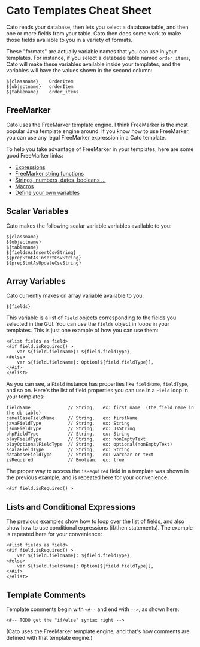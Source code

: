 Cato Templates Cheat Sheet
==========================

Cato reads your database, then lets you select a database table,
and then one or more fields from your table. Cato then does some
work to make those fields available to you in a variety of formats.

These "formats" are actually variable names that you can use in your
templates. For instance, if you select a database table named `order_items`,
Cato will make these variables available inside your templates, and
the variables will have the values shown in the second column:

    ${classname}    OrderItem
    ${objectname}   orderItem
    ${tablename}    order_items


FreeMarker
----------

Cato uses the FreeMarker template engine. I think FreeMarker is the most
popular Java template engine around. If you know how to use FreeMarker,
you can use any legal FreeMarker expression in a Cato template.

To help you take advantage of FreeMarker in your templates, here are some good
FreeMarker links:

* [Expressions](http://freemarker.org/docs/dgui_template_exp.html)
* [FreeMarker string functions](http://freemarker.org/docs/ref_builtins_string.html)
* [Strings, numbers, dates, booleans ...](http://freemarker.org/docs/ref_builtins.html)
* [Macros](http://freemarker.org/docs/dgui_misc_userdefdir.html)
* [Define your own variables](http://freemarker.org/docs/dgui_misc_var.html)
    

Scalar Variables
----------------

Cato makes the following scalar variable variables available to you:

    ${classname}
    ${objectname}
    ${tablename}
    ${fieldsAsInsertCsvString}
    ${prepStmtAsInsertCsvString}
    ${prepStmtAsUpdateCsvString}


Array Variables
---------------

Cato currently makes on array variable available to you:

    ${fields}

This variable is a list of `Field` objects corresponding to the fields you
selected in the GUI. You can use the `fields` object in loops in
your templates. This is just one example of how you can use them: 

````
<#list fields as field>
<#if field.isRequired() >
    var ${field.fieldName}: ${field.fieldType},
<#else>
    var ${field.fieldName}: Option[${field.fieldType}],
</#if>
</#list>
````

As you can see, a `Field` instance has properties like `fieldName`,
`fieldType`, and so on. Here's the list of field properties you
can use in a `Field` loop in your templates:

````
fieldName              // String,   ex: first_name  (the field name in the db table)
camelCaseFieldName     // String,   ex: firstName
javaFieldType          // String,   ex: String
jsonFieldType          // String,   ex: JsString
phpFieldType           // String,   ex: String
playFieldType          // String,   ex: nonEmptyText
playOptionalFieldType  // String,   ex: optional(nonEmptyText)
scalaFieldType         // String,   ex: String
databaseFieldType      // String,   ex: varchar or text
isRequired             // Boolean,  ex: true
````

The proper way to access the `isRequired` field in a template was shown 
in the previous example, and is repeated here for your convenience:

````
<#if field.isRequired() >
````


Lists and Conditional Expressions
---------------------------------

The previous examples show how to loop over the list of fields, and also
show how to use conditional expressions (if/then statements). The example
is repeated here for your convenience:

````
<#list fields as field>
<#if field.isRequired() >
    var ${field.fieldName}: ${field.fieldType},
<#else>
    var ${field.fieldName}: Option[${field.fieldType}],
</#if>
</#list>
````


Template Comments
-----------------

Template comments begin with `<#--` and end with `-->`, as shown here: 

````
<#-- TODO get the "if/else" syntax right -->
````

(Cato uses the FreeMarker template engine, and that's how comments are
defined with that template engine.)










